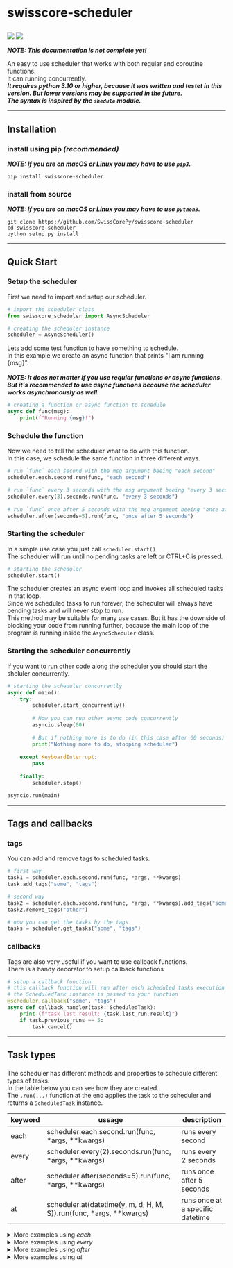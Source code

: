 

# <p align="left">swisscore-scheduler
<a href="https://pypi.org/project/swisscore-scheduler"><img src="https://img.shields.io/pypi/v/swisscore-scheduler.svg"></a>
<a href="https://pypi.org/project/swisscore-scheduler"><img src="https://img.shields.io/pypi/pyversions/swisscore-scheduler.svg"></a>
 
 ***NOTE: This documentation is not complete yet!***
 
 An easy to use scheduler that works with both regular and coroutine functions.<br />
 It can running concurrently.<br />
 ***It requires python 3.10 or higher, because it was written and testet in this version. But lower versions may be supported in the future. <br />
 The syntax is inspired by the `shedule` module.*** 

---
 
## <p align="left">Installation

### install using pip <i>(recommended)</i>
 ***NOTE: If you are on macOS or Linux you may have to use `pip3`.***
```
pip install swisscore-scheduler
```
### install from source
 ***NOTE: If you are on macOS or Linux you may have to use `python3`.***
```
git clone https://github.com/SwissCorePy/swisscore-scheduler
cd swisscore-scheduler
python setup.py install
```

---
 
## <p align="left">Quick Start

### Setup the scheduler
 First we need to import and setup our scheduler.
```python
# import the scheduler class
from swisscore_scheduler import AsyncScheduler

# creating the scheduler instance
scheduler = AsyncScheduler()
```
 Lets add some test function to have something to schedule. <br />
 In this example we create an async function that prints "I am running {msg}". <br />
 <br />
 ***NOTE: It does not matter if you use reqular functions or async functions. But it's recommended to use async functions because the scheduler works asynchronously as well.***
```python
# creating a function or async function to schedule
async def func(msg):
    print(f"Running {msg}!")
```

### Schedule the function
 Now we need to tell the scheduler what to do with this function. <br />
 In this case, we schedule the same function in three different ways.
```python
# run `func` each second with the msg argument beeing "each second"
scheduler.each.second.run(func, "each second")

# run `func` every 3 seconds with the msg argument beeing "every 3 seconds"
scheduler.every(3).seconds.run(func, "every 3 seconds")
 
# run `func` once after 5 seconds with the msg argument beeing "once after 5 secondsd"
scheduler.after(seconds=5).run(func, "once after 5 seconds")
```

### Starting the scheduler
 In a simple use case you just call `scheduler.start()` <br />
 The scheduler will run until no pending tasks are left or CTRL+C is pressed. <br />
 
```python
# starting the scheduler
scheduler.start()
```
 
 The scheduler creates an async event loop and invokes all scheduled tasks in that loop. <br />
 Since we scheduled tasks to run forever, the scheduler will always have pending tasks and will never stop to run. <br />
 This method may be suitable for many use cases. 
 But it has the downside of blocking your code from running further, because the main loop of the program is running inside the `AsyncScheduler` class. <br />
 
### Starting the scheduler concurrently
 
 If you want to run other code along the scheduler you should start the sheluler concurrently.
```python
# starting the scheduler concurrently
async def main():
    try:
        scheduler.start_concurrently()
 
        # Now you can run other async code concurrently
        asyncio.sleep(60)
        
        # But if nothing more is to do (in this case after 60 seconds) the scheduler and the program are stoped
        print("Nothing more to do, stopping scheduler")
    
    except KeyboardInterrupt:
        pass
    
    finally:
        scheduler.stop()

asyncio.run(main)
```
 
---
 
## <p align="left">Tags and callbacks
### tags
 You can add and remove tags to scheduled tasks.
```python
# first way
task1 = scheduler.each.second.run(func, *args, **kwargs)
task.add_tags("some", "tags")

# second way
task2 = scheduler.each.second.run(func, *args, **kwargs).add_tags("some", "other", "tags")
task2.remove_tags("other")

# now you can get the tasks by the tags
tasks = scheduler.get_tasks("some", "tags")

```
 
### callbacks
Tags are also very useful if you want to use callback functions. <br />
There is a handy decorator to setup callback functions

```python
# setup a callback function
# this callback function will run after each scheduled tasks execution where the tags are matching
# the ScheduledTask instance is passed to your function
@scheduler.callback("some", "tags")
async def callback_handler(task: ScheduledTask):
    print (f"task last result: {task.last_run.result}")
    if task.previous_runs == 5:
        task.cancel()

```
 
---

## <p align="left">Task types
 The scheduler has different methods and properties to schedule different types of tasks. <br />
 In the table below you can see how they are created. <br />
 The `.run(...)` function at the end applies the task to the scheduler and returns a `ScheduledTask` instance. <br />
 
| keyword | ussage                                                                      | description                      |
|---------|-----------------------------------------------------------------------------|----------------------------------|
| each    | scheduler.each.second.run(func, *args, **kwargs)                            | runs every second                |
| every   | scheduler.every(2).seconds.run(func, *args, **kwargs)                       | runs every 2 seconds             |
| after   | scheduler.after(seconds=5).run(func, *args, **kwargs)                       | runs once after 5 seconds        |
| at      | scheduler.at(datetime(y, m, d, H, M, S)).run(func, *args, **kwargs)         | runs once at a specific datetime |

<details>
  <summary>More examples using <i>each</i></summary>
 
```python
#### examples of using `each`
 
# Run each minute at HH:MM:30
scheduler.each.minute.at(30).run(func, *args, **kwargs)

# Run each hour HH:10:00
scheduler.each.hour.at(10, 0).run(func, *args, **kwargs)

# Run each day at 12:25:00
scheduler.each.day.at(12, 25).run(func, *args, **kwargs)

# Run each month on the 3rd day at 13:00:00
scheduler.each.month(3).at(13).run(func, *args, **kwargs)

# Run each monday at 18:30:00
# (All other weekdays are also available) 
scheduler.each.monday.at(18, 30).run(func, *args, **kwargs)

# Run each year on December 24 at 20:45:00
# (All other months are also available) 
scheduler.each.december(24).at(20, 45).run(func, *args, **kwargs)

#### You can skip the `at` function which defaults hour, minute and second to zero

# Note: The `second` property does not have an `at` function
# since the scheduler works with 1 second accuracy
scheduler.each.second.run(func, *args, **kwargs) 
 
# Run each minute at HH:MM:00 
# (second is zero by default)
scheduler.each.minute.run(func, *args, **kwargs)

# Run each hour HH:00:00 
# (minute and second are zero by default)
scheduler.each.hour.run(func, *args, **kwargs)

# Run each day at 00:00:00 
# (hour, minute and second are zero by default)
scheduler.each.day.run(func, *args, **kwargs)

# Run each month on the 1st day at 00:00:00 
# (hour minute and second are zero by default)
# (the month day defaults to one)
scheduler.each.month().run(func, *args, **kwargs)

# Run each friday at 00:00:00
# (hour minute and second are zero by default)
scheduler.each.friday.run(func, *args, **kwargs)

# Run each year on January 1st at 00:00:00
# (hour minute and second are zero by default)
# (the month day defaults to one)
scheduler.each.january().run(func, *args, **kwargs)
```
</details>

<details>
  <summary>More examples using <i>every</i></summary>
 
```python
#### examples of using `every`
 
# Run every 2 minutes at HH:MM:30
scheduler.every(2).minutes.at(30).run(func, *args, **kwargs)

# Run every 2 hour HH:10:00
scheduler.every(2).hours.at(10, 0).run(func, *args, **kwargs)

# Run every 2 days at 12:25:00
scheduler.every(2).days.at(12, 25).run(func, *args, **kwargs)

#### You can skip the `at` function which defaults hour, minute and second to zero

# Note: The `seconds` property does not have an `at` function
# since the scheduler works with 1 second accuracy
scheduler.every(10).seconds.run(func, *args, **kwargs) 
 
# Run every 5 minutes at HH:MM:00 
# (second is zero by default)
scheduler.every(5).minutes.run(func, *args, **kwargs)

# Run every 2 hours HH:00:00 
# (minute and second are zero by default)
scheduler.every(2).hours.run(func, *args, **kwargs)

# Run every 3 days at 00:00:00 
# (hour, minute and second are zero by default)
scheduler.every(3).days.run(func, *args, **kwargs)
```
</details>

<details>
  <summary>More examples using <i>after</i></summary>
 
```python
#### examples of using `after`
 
# Run after 10 seconds
scheduler.after(seconds=10).run(func, *args, **kwargs)

# Run after 25 minutes
scheduler.after(minutes=25).run(func, *args, **kwargs)

# Run after 1 day, 2 hours and 30 minutes
scheduler.after(days=1, hours=2, minutes=30).run(func, *args, **kwargs)
```
</details>

<details>
  <summary>More examples using <i>at</i></summary>
 
```python
#### examples of using `at`

# `at` works with the datetime module
from datetime import datetime
 
# Run at 2023-01-05 12:00:00 
scheduler.at(datetime(2023, 1, 5, 12)).run(func, *args, **kwargs)

# Attention! the date must be in the future! Else a ValueError is raised
# Raises Error: Run at 1992-07-08 12:00:00 
scheduler.at(datetime(1992, 7, 8, 12)).run(func, *args, **kwargs)
```
</details>

